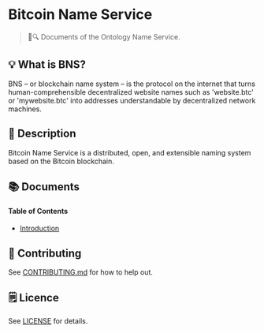 # Bitcoin Name Service

> 📖🔍 Documents of the Ontology Name Service.

## 💡 What is BNS?
BNS – or blockchain name system – is the protocol on the internet that turns human-comprehensible decentralized website names such as 'website.btc' or 'mywebsite.btc' into addresses understandable by decentralized network machines.

## 📝 Description

Bitcoin Name Service is a distributed, open, and extensible naming system based on the Bitcoin blockchain.

## 📚 Documents

#### Table of Contents
-  [Introduction](./docs/INTRODUCTION.md)

## 📣 Contributing
See [CONTRIBUTING.md](./CONTRIBUTING.md) for how to help out.

## 🗒 Licence
See [LICENSE](./LICENSE) for details.
